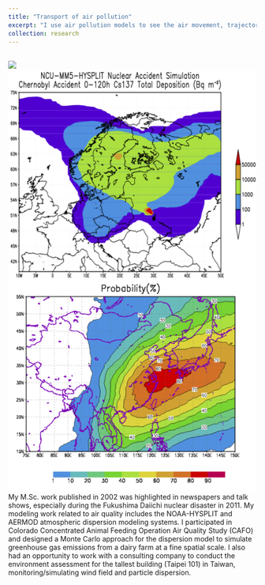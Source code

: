 ```yaml
---
title: "Transport of air pollution"
excerpt: "I use air pollution models to see the air movement, trajectory, and dry/wet deposition. This example shows the model validation based on the Chernobyl accident. In particular, I developed an early-warning system for nuclear power accidents for East Asia in 2002. This work has been referred to developing a monitoring network in Taiwan and applied to evaluate the impacts of the Fukushima Daiichi nuclear disaster in 2011. As my solid educational background (B.Sc. and M.Sc.) in atmospheric sciences and my role of being the deputy chief of weather station, I am capable of conducting operations, maintenance, calibration and repair of delicate air monitoring and meteorological instrumentation. <br/><img src='/images/Chernobyl_120h_deposition_300x500.png'>"
collection: research
---
```

<br/><img src='/images/fukushima_NASA.png'>
<br/><img src='/images/Chernobyl_120h_deposition.png'>
<br/><img src='/images/risk_probability.png'>
My M.Sc. work published in 2002 was highlighted in newspapers and talk shows, especially during the Fukushima Daiichi nuclear disaster in 2011. My modeling work related to air quality includes the NOAA-HYSPLIT and AERMOD atmospheric dispersion modeling systems.  I participated in Colorado Concentrated Animal Feeding Operation Air Quality Study (CAFO) and designed a Monte Carlo approach for the dispersion model to simulate greenhouse gas emissions from a dairy farm at a fine spatial scale. I also had an opportunity to work with a consulting company to conduct the environment assessment for the tallest building (Taipei 101) in Taiwan, monitoring/simulating wind field and particle dispersion. 